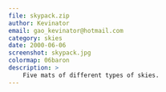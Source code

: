 ```yaml
---
file: skypack.zip
author: Kevinator
email: gao_kevinator@hotmail.com
category: skies
date: 2000-06-06
screenshot: skypack.jpg
colormap: 06baron
description: >
    Five mats of different types of skies.
---
```

